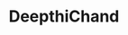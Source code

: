 ---
authors:
- deepthichand
bio: Manages Tech Infrastructure and DevOps for the Justice Hub
title: DeepthiChand
email: "deepthichand@civicdatalab.in"
name: Deepthi Chand 
organizations:
- name: CivicDataLab
  url: "https://civicdatalab.in"
role: Software Engineer
social:
- icon: home
  icon_pack: fas
  link: 
- icon: twitter
  icon_pack: fab
  link: https://twitter.com/eopoxf
- icon: github
  icon_pack: fab
  link: https://github.com/Deepthi-Chand
superuser: false
user_groups:
- CivicDataLab
---